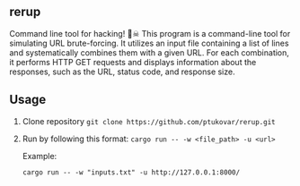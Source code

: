 ## rerup
Command line tool for hacking! 😬☠
This program is a command-line tool for simulating URL brute-forcing. It utilizes an input file containing a list of lines and systematically combines them with a given URL. For each combination, it performs HTTP GET requests and displays information about the responses, such as the URL, status code, and response size.

## Usage
1. Clone repository `git clone https://github.com/ptukovar/rerup.git`
2. Run by following this format: `cargo run -- -w <file_path> -u <url>`

   Example: 
   ```shell
   cargo run -- -w "inputs.txt" -u http://127.0.0.1:8000/
